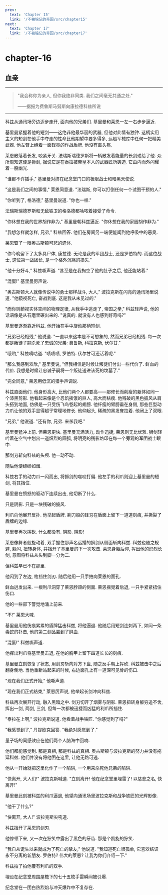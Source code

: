 ```yaml
---
prev:
  text: 'Chapter 15'
  link: '/不被铭记的帝国/src/chapter15'
next:
  text: 'Chapter 17'
  link: '/不被铭记的帝国/src/chapter17'
---
```


# chapter-16

## 血亲

--------

> "我会称你为亲人, 但你我绝非同类. 我们之间毫无共通之处."
>
> ——据报为费鲁斯马努斯向康拉德科兹所说

--------

科兹从通讯场旁边迈步走开, 面向他的兄弟们. 基里曼和莱恩一左一右步步逼近.

基里曼紧握着他的短剑——这绝非他最华丽的武器, 但他对此情有独钟. 这柄实用主义的短剑在他手中夺走的性命比他期望中要多得多, 远超军械库中任何一把精美武器. 他左臂上缚着一面锃亮的作战盾牌. 他没有戴头盔.

莱恩散落着长发, 咬紧牙关. 法瑞斯瑞德罗斯将一柄散发着能量的长剑递给了他. 众所周知这便是狮剑, 据说它是在泰拉被帝皇本人的武器匠所铸造. 它由内而外闪耀着一股幽光.

"谁都不许插手," 基里曼对挤在纪念堂门口的极限战士和暗黑天使说.

"这是我们之间的事情," 莱恩同意道. "法瑞斯, 你可以打倒任何一个试图干预的人."

"你听到了, 格洛德," 基里曼说道. "你也一样."

法瑞斯瑞德罗斯和无敌铁卫的格洛德都咕哝着接受了命令.

"你休想在我的世界胡作非为," 基里曼朝科兹逼近. "你休想在我的家园胡作非为."

"我想怎样就怎样, 兄弟," 科兹回答. 他们在房间另一端便能闻到他呼吸中的恶臭.

莱恩瞥了一眼奥古斯顿可悲的遗体.

"你今晚留下了太多具尸体, 康拉德. 无论是我的军团战士, 还是罗伯特的. 而这位战士, 这位第一战团长, 是一个格外沉痛的损失."

"他十分好斗," 科兹嘶声道. "甚至是在我掏空了他的肚子之后, 他还能站着."

"混蛋!" 基里曼厉声说.

"奥古斯顿大人就像传说中的勇士那样战斗, 大人," 波拉克斯在闪亮的通讯场里说道. "他藐视死亡, 奋战到底. 这是我从未见过的."

"而你则藐视实体空间的物理定律, 从我手中逃走了, 帝国之拳," 科兹轻声说, 他的话语像是从石磨里碾出来的. "说真的. 就没有人也感到好奇吗?"

基里曼逐渐靠近科兹. 他开始在手中旋动那柄短剑.

"兄弟已经相残," 他说道. "一直以来这本是不可想象的, 然而兄弟已经相残. 每一次都是叛徒子嗣杀死了忠诚的兄弟: 费鲁斯, 科拉克斯, 伏尔甘."

"哦哟," 科兹嘀咕道. "啧啧啧, 罗伯特. 伏尔甘可还活着呢."

"那么我感到欢欣," 基里曼说, "但我相信是时候让叛徒们付出一些代价了. 鲜血的代价. 我想是时候让忠诚子嗣将一个叛徒送进该死的坟墓了."

"完全同意," 莱恩用低沉的猎手声调说.

科兹直面他们. 他身形高大, 比他们两个人都要高——那修长而削瘦的躯体如同一个漆黑剪影. 他看起来像是个忍饥挨饿的巨人, 高大而枯瘦. 他残破的黑色披风从肩头搭到地面, 仿佛是一只受伤飞鸟卷起的翅膀. 他纤瘦的臂膀垂在身侧, 那些巨型动力爪让他的双手显得超乎常理地修长. 他仰起头, 稀疏的黑发耷拉着. 他闭上了双眼.

"兄弟," 他说道. "还有你, 兄弟. 来杀我吧."

基里曼猛冲上前. 但莱恩更快. 基里曼充满活力, 动作迅捷, 莱恩则无比优雅. 狮剑轻吟着在空气中划出一道炽烈的圆弧, 将明亮的残影烙印在每一个旁观的军团战士眼中.

那剑刃斩向科兹的头颅. 他一动不动.

随后他便缥缈如烟.

科兹右手的动力爪一闪而出, 将狮剑的噬咬打偏. 他左手的利爪则迎上基里曼的短剑, 将其挡住.

基里曼在愤怒的驱动下连续出击, 他切断了什么.

只是阴影. 只是一块残破的披风.

利爪向他展开反扑. 他举起盾牌. 剃刀般的锋刃在盾面上留下一道道刻痕, 并撕裂了盾牌的边缘.

基里曼再次挥砍. 什么都没有. 阴影. 阴影!

莱恩像舞者般旋动着, 双手握住那声名远播的狮剑从侧面斩向科兹. 科兹也随之规避, 躲闪, 扭转身体, 并挡开了基里曼的下一次攻击. 莱恩身躯后仰, 挥出他的炽烈长剑, 意图将科兹从头到脚一分为二.

但科兹早已不在那里.

他闪到了左边, 格挡住剑刃. 随后他用一只手拍向莱恩的面孔.

鲜血迸发出来. 一根利爪洞穿了莱恩脖颈的侧面. 莱恩摇晃着后退, 一只手紧紧捂住伤口.

他的一些部下警觉地涌上前来.

"不!" 莱恩大喊.

基里曼用他伤痕累累的盾牌猛击科兹, 将他逼退. 他随后用短剑连刺两下, 如同一条毒蛇的扑击, 他的第二剑品尝到了鲜血.

"混蛋!" 科兹嘶声道.

他挥出利爪将基里曼击退, 在他的胸甲上留下四道长长的刻痕.

基里曼立刻恢复了状态, 用剑刃斩向对方下盘, 随之反手朝上挥砍. 科兹被击中之后翻身倒地. 当他重新站起来的时候, 右边面孔上有一道深可见骨的伤口.

"现在我们正式开始," 他嘶声道.

"现在我们正式结束," 莱恩厉声说, 他举起长剑冲向科兹.

科兹再次展开行动, 融入黑暗之中. 剑刃切开了烟雾与阴影. 莱恩扭转身躯穷追不舍, 挥出一剑, 两剑, 三剑, 但每一次都被迅捷而凶猛的利爪所挡住.

"泰拉在上啊," 波拉克斯说道. 他看着战争铁匠. "你感觉到了吗?"

"我感觉到了," 丹提欧克回答. "我绝对感觉到了."

量子场的同感效应在他们两个人脑海中回响.

他们都能感觉到. 那是真相, 那是科兹的真相. 奥古斯顿与波拉克斯的努力并没有拖延科兹. 他们并没有将他困在这里, 让他无路可逃.

他从一开始就把这里化作了一个陷阱, 一个用来杀死他兄弟的陷阱.

"快离开, 大人们!" 波拉克斯喊道. "立刻离开! 他在纪念堂里埋雷了! 以慈悲之名, 快离开!"

基里曼此刻被科兹的利爪逼退, 他望向通讯场里波拉克斯和战争铁匠的光辉影像.

"他干了什么?"

"快离开, 大人!" 波拉克斯尖吼道.

科兹挡开了莱恩的剑刃.

他停顿下来, 又一次在狞笑中露出了黑色的牙齿. 那是个凯旋的狞笑.

"我自从诞生以来就成为了死亡的挚友," 他说道. "我知道死亡很孤单, 它喜欢结识永不分离的新朋友. 罗伯特? 伟大的莱恩? 让我为你们介绍一下."

科兹拍了拍他覆有利爪的双手.

埋设在纪念堂周围屋檐下的七十五枚手雷瞬间被引爆.

纪念堂在一团白热烈焰与冲天爆炸中不复存在.
